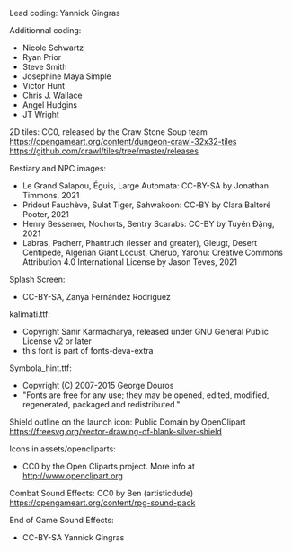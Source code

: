 Lead coding: Yannick Gingras

Additionnal coding: 
- Nicole Schwartz
- Ryan Prior
- Steve Smith
- Josephine Maya Simple
- Victor Hunt
- Chris J. Wallace
- Angel Hudgins
- JT Wright

2D tiles: CC0, released by the Craw Stone Soup team
https://opengameart.org/content/dungeon-crawl-32x32-tiles
https://github.com/crawl/tiles/tree/master/releases

Bestiary and NPC images:
- Le Grand Salapou, Éguis, Large Automata: CC-BY-SA by Jonathan Timmons, 2021
- Pridout Fauchève, Sulat Tiger, Sahwakoon: CC-BY by Clara Baltoré Pooter, 2021
- Henry Bessemer, Nochorts, Sentry Scarabs: CC-BY by Tuyên Đặng, 2021
- Labras, Pacherr, Phantruch (lesser and greater), Gleugt, Desert Centipede, Algerian Giant Locust, Cherub, Yarohu: Creative Commons Attribution 4.0 International License by Jason Teves, 2021

Splash Screen:
- CC-BY-SA, Zanya Fernández Rodríguez

kalimati.ttf:
- Copyright Sanir Karmacharya, released under GNU General Public License v2 or later
- this font is part of fonts-deva-extra

Symbola_hint.ttf:
- Copyright (C) 2007-2015 George Douros
- "Fonts are free for any use; they may be opened, edited, modified, regenerated, packaged and redistributed."

Shield outline on the launch icon: 
Public Domain by OpenClipart
https://freesvg.org/vector-drawing-of-blank-silver-shield

Icons in assets/opencliparts: 
- CC0 by the Open Cliparts project. More info at http://www.openclipart.org

Combat Sound Effects:
CC0 by Ben (artisticdude)
https://opengameart.org/content/rpg-sound-pack

End of Game Sound Effects:
- CC-BY-SA Yannick Gingras
